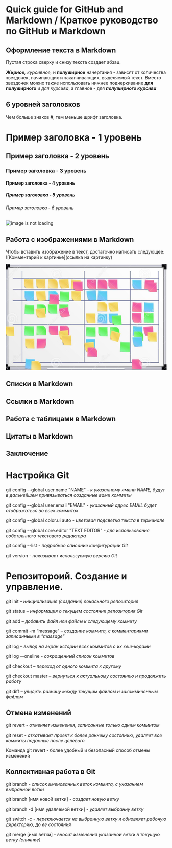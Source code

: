 # Quick guide for GitHub and Markdown / Краткое руководство по GitHub и Markdown

## Оформление текста в Markdown

Пустая строка сверху и снизу текста создает абзац.

***Жирное,*** *курсивное,* и **полужирное** начертания - зависят от количества звездочек, начинающих и заканчивающих, выделяемый текст.
Вместо звездочек можно также использовать нижнее подчеркивание __для полужирного__ и _для курсива_, а главное - для *__полужирного курсива__*

## 6 уровней заголовков

Чем больше знаков #, тем меньше шрифт заголовка.

# Пример заголовка - 1 уровень
## Пример заголовка - 2 уровень
### Пример заголовка - 3 уровень
#### Пример заголовка - 4 уровень
##### Пример заголовка - 5 уровень
###### Пример заголовка - 6 уровень

![image is not loading](https://encrypted-tbn0.gstatic.com/images?q=tbn:ANd9GcRSxVawXpHZgQnYG_QppPx4B_uweyO1cf33RA&usqp=CAU)

## Работа с изображениями в Markdown

Чтобы вставить изображение в текст, достаточно написать следующее:
![Комментарий к картинке](ссылка на картинку) 

![image](boardwithstickers.png)

## Списки в Markdown
## Ссылки в Markdown
## Работа с таблицами в Markdown
## Цитаты в Markdown
## Заключение

# Настройка Git

git config --global user.name "NAME" *- к указанному имени NAME, будут в дальнейшем привязываться созданные вами коммиты*

git config --global user.email "EMAIL" *- указанный адрес EMAIL будет отображаться во всех коммитах*

git config --global color.ui auto *- цветовая подсветка текста в терминале*

git config --global core.editor "TEXT EDITOR" *- для использования собственного текстового редактора*

git config --list *- подробное описание конфигурации Git*

git version *- показывает используемую версию Git*

# Репозитороий. Создание и управление.

git init *– инициализация (создание) локального репозитория*

git status *– информация о текущем состоянии репозитория Git*

git add *– добавить файл или файлы к следующему коммиту*

git commit -m “message” *– создание коммита, с комментариями записанными в "massage"*

git log *– вывод на экран истории всех коммитов с их хеш-кодами*

git log --oneline *- сокращенный список коммитов*

git checkout *– переход от одного коммита к другому*

git checkout master *– вернуться к актуальному состоянию и продолжить работу*

git diff *– увидеть разницу между текущим файлом и закоммиченным файлом*

## Отмена изменений

git revert *- отменяет изменения, записанные только одним коммитом*

git reset *- откатывает проект к более раннему состоянию, удаляет все коммиты поданные после целевого*

Команда git revert - более удобный и безопасный способ отмены изменений

## Коллективная работа в Git

git branch *- список именованных веток коммита, с указанием выбранной ветки*

git branch [имя новой ветки] *- создает новую ветку*

git branch -d [имя удаляемой ветки] *- удаляет выбранну ветку*

git switch -c *- переключается на выбранную ветку и обновляет рабочую директорию, до ее состояния*

git merge [имя ветки] *- вносит изменения указанной ветки в текущую ветку (слияние)*

